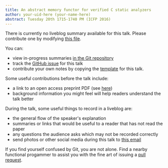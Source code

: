 ```yaml
---
title: An abstract memory functor for verified C static analyzers
author: your-uid-here (your-name-here)
abstract: Tuesday 20th 1715-1740 PM (ICFP 2016)
---
```


There is currently no liveblog summary available for this talk. Please contribute one by modifying [this file](https://github.com/ocamllabs/icfp2016-blog/blob/master/ICFP/an-abstract-memory-functor-for.md).

You can:
* view in-progress summaries [in the Git repository](https://github.com/ocamllabs/icfp2016-blog/tree/master/ICFP/an-abstract-memory-functor-for/)
* track the [GitHub issue](https://github.com/ocamllabs/icfp2016-blog/issues/71) for this talk
* contribute your own notes by copying the [template](an-abstract-memory-functor-for/template.md) for this talk.

Some useful contributions before the talk include:
* a link to an open access preprint PDF (see [here](https://github.com/gasche/icfp2016-papers))
* background information you might feel will help readers understand the talk better

During the talk, some useful things to record in a liveblog are:
* the general flow of the speaker's explanation
* summaries or links that would be useful to a reader that has not read the paper
* any questions the audience asks which may not be recorded correctly
* send photos or other social media during this talk to [this email](mailto:icfp16.photos@gmail.com?subject=ICFP:an-abstract-memory-functor-for)

If you find yourself confused by Git, you are not alone. Find a nearby functional progammer
to assist you with the fine art of issuing a [pull request](https://help.github.com/articles/about-pull-requests/).

